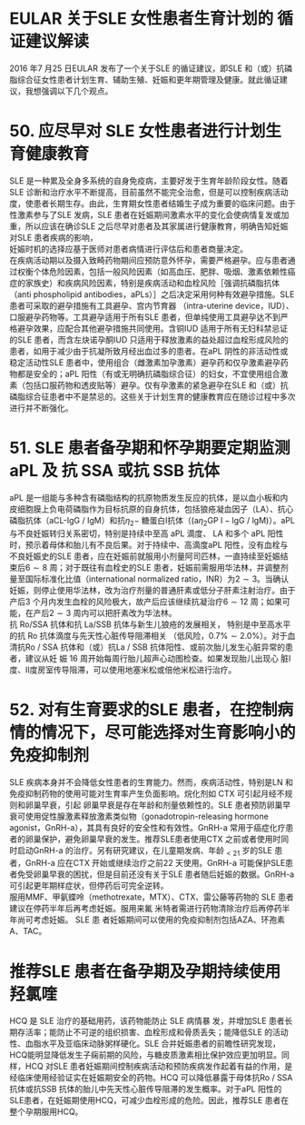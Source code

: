 # EULAR 关于SLE 女性患者生育计划的 循证建议解读  
2016 年7 月25 日EULAR 发布了一个关于SLE 的循证建议，即SLE 和（或）抗磷脂综合征女性患者计划生育、辅助生殖、妊娠和更年期管理及健康。就此循证建议，我想强调以下几个观点。  
# 50. 应尽早对 SLE 女性患者进行计划生育健康教育  
SLE 是一种累及全身多系统的自身免疫病，主要好发于生育年龄阶段女性。随着SLE 诊断和治疗水平不断提高，目前虽然不能完全治愈，但是可以控制疾病活动度，使患者长期生存。由此，生育期女性患者结婚生子成为重要的临床问题。由于性激素参与了SLE 发病，SLE 患者在妊娠期间激素水平的变化会使病情复发或加重，所以应该在确诊SLE 之后尽早对患者及其家属进行健康教育，明确告知妊娠对SLE 患者疾病的影响，  
妊娠时机的选择应基于医师对患者病情进行评估后和患者商量决定。  
在疾病活动期以及摄入致畸药物期间应预防意外怀孕，需要严格避孕。应与患者通过权衡个体危险因素，包括一般风险因素（如高血压、肥胖、吸烟、激素依赖性癌症的家族史）和疾病风险因素，特别是疾病活动和血栓风险［强调抗磷脂抗体
（anti phospholipid antibodies，aPLs）］之后决定采用何种有效避孕措施。SLE 患者可采取的避孕措施有工具避孕、宫内节育器
（intra-uterine device，IUD）、口服避孕药物等。工具避孕适用于所有SLE 患者，但单纯使用工具避孕达不到严格避孕效果，应配合其他避孕措施共同使用。含铜IUD 适用于所有无妇科禁忌证的SLE 患者，而含左炔诺孕酮IUD 只适用于释放激素的益处超过血栓形成风险的患者，如用于减少由于抗凝所致月经出血过多的患者。在aPL 阴性的非活动性或稳定活动性SLE 患者中，使用组合（雌激素加孕激素）避孕药和仅孕激素避孕药物都是安全的；aPL 阳性（有或无明确抗磷脂综合征）的妇女，不宜使用组合激素（包括口服药物和透皮贴等）避孕。仅有孕激素的紧急避孕在SLE 和（或）抗磷脂综合征患者中不是禁忌的。这些关于计划生育的健康教育应在随诊过程中多次进行并不断强化。  
# 51.  SLE 患者备孕期和怀孕期要定期监测 aPL 及 抗 SSA 或抗 SSB 抗体  
aPL 是一组能与多种含有磷脂结构的抗原物质发生反应的抗体，是以血小板和内皮细胞膜上负电荷磷脂作为目标抗原的自身抗体，包括狼疮凝血因子（LA）、抗心磷脂抗体（aCL-IgG / IgM）和抗$\eta_{2}-$ 糖蛋白Ⅰ抗体（$(\mathrm{a}\eta_{2}\mathrm{GP~I-lgG~/~lgM})$）。aPL 与不良妊娠转归关系密切，特别是持续中至高 aPL  滴度、 LA  和多个 aPL 阳性时，预示着母体和胎儿有不良后果。对于持续中、高滴度aPL 阳性，没有血栓与不良妊娠史的SLE 患者，应在妊娠前就服用小剂量阿司匹林，一直持续至妊娠结束后$6\sim8$ 周；对于既往有血栓史的SLE 患者，妊娠前需服用华法林，并调整剂量至国际标准化比值（international normalized ratio，INR）为$2\sim3$。当确认妊娠，则停止使用华法林，改为治疗剂量的普通肝素或低分子肝素注射治疗。由于产后3 个月内发生血栓的风险极大，故产后应该继续抗凝治疗$6\sim12$ 周；如果可能，在产后$2\sim3$ 周内可以把肝素改为华法林。  
抗 $\mathrm{Ro/SSA}$  抗体和抗 La/SSB  抗体与新生儿狼疮的发展相关， 特别是中至高水平的抗 Ro  抗体滴度与先天性心脏传导阻滞相关 （低风险，$0.7\%\sim2.0\%$）。对于血清抗Ro / SSA 抗体和（或）抗La / SSB  抗体阳性、或前次胎儿发生心脏异常的患者，建议从妊 娠 16  周开始每周行胎儿超声心动图检查。如果发现胎儿出现心 脏Ⅰ度、Ⅱ度房室传导阻滞，可以使用地塞米松或倍他米松进行治疗。  
# 52. 对有生育要求的SLE 患者，在控制病情的情况下，尽可能选择对生育影响小的免疫抑制剂  
SLE 疾病本身并不会降低女性患者的生育能力。然而，疾病活动性，特别是LN 和免疫抑制药物的使用可能对生育率产生负面影响。烷化剂如 CTX  可引起月经不规则和卵巢早衰，引起 卵巢早衰是存在年龄和剂量依赖性的。SLE 患者预防卵巢早衰可使用促性腺激素释放激素类似物（gonadotropin-releasing hormone agonist，GnRH-a），其具有良好的安全性和有效性。GnRH-a 常用于癌症化疗患者的卵巢保护，避免卵巢早衰的发生。推荐SLE患者使用CTX 之前或者使用时同时启动GnRH-a 的治疗。另有研究建议，在儿童期发病、年龄$_{<21}$ 岁的SLE 患者，GnRH-a 应在CTX 开始或继续治疗之前22 天使用。GnRH-a 可能保护SLE患者免受卵巢早衰的困扰，但是目前还没有关于SLE 患者随后妊娠的数据。GnRH-a 可引起更年期样症状，但停药后可完全逆转。  
服用MMF、甲氨蝶呤（methotrexate，MTX）、CTX、雷公藤等药物的 SLE  患者建议在停药半年后再考虑妊娠。服用来氟 米特者需进行药物清除治疗后再停药半年尚可考虑妊娠。 SLE  患 者妊娠期间可以使用的免疫抑制剂包括AZA、环孢素A、TAC。  
#  推荐SLE 患者在备孕期及孕期持续使用羟氯喹  
HCQ  是 SLE  治疗的基础用药，该药物能防止 SLE  病情暴 发，并增加SLE 患者长期存活率；能防止不可逆的组织损害、血栓形成和骨质丢失；能降低SLE 的活动性、血脂水平及亚临床动脉粥样硬化。SLE 合并妊娠患者的前瞻性研究发现，HCQ能明显降低发生子痫前期的风险，与糖皮质激素相比保护效应更加明显。同样，HCQ 对SLE 患者妊娠期间控制疾病活动和预防疾病发作起着有益的作用，是经临床使用经验证实在妊娠期安全的药物。HCQ 可以降低暴露于母体抗Ro / SSA 抗体或抗SSB 抗体的胎儿中先天性心脏传导阻滞的发生概率。对于aPL 阳性的SLE患者，在妊娠期使用HCQ，可减少血栓形成的危险。因此，推荐SLE 患者在整个孕期服用HCQ。  
